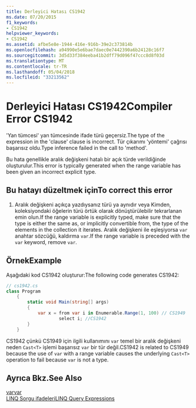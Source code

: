 ```yaml
---
title: Derleyici Hatası CS1942
ms.date: 07/20/2015
f1_keywords:
- CS1942
helpviewer_keywords:
- CS1942
ms.assetid: afbe5e8e-1944-416e-916b-39e2c373814b
ms.openlocfilehash: a94990e5e6bae7daec0e7442390a6b24128c16f7
ms.sourcegitcommit: 3d5d33f384eeba41b2dff79d096f47ccc8d8f03d
ms.translationtype: MT
ms.contentlocale: tr-TR
ms.lasthandoff: 05/04/2018
ms.locfileid: "33213562"
---
```

# <a name="compiler-error-cs1942"></a><span data-ttu-id="719ed-102">Derleyici Hatası CS1942</span><span class="sxs-lookup"><span data-stu-id="719ed-102">Compiler Error CS1942</span></span>
<span data-ttu-id="719ed-103">'Yan tümcesi' yan tümcesinde ifade türü geçersiz.</span><span class="sxs-lookup"><span data-stu-id="719ed-103">The type of the expression in the 'clause' clause is incorrect.</span></span> <span data-ttu-id="719ed-104">Tür çıkarımı 'yöntemi' çağrısı başarısız oldu.</span><span class="sxs-lookup"><span data-stu-id="719ed-104">Type inference failed in the call to 'method'.</span></span>  
  
 <span data-ttu-id="719ed-105">Bu hata genellikle aralık değişkeni hatalı bir açık türde verildiğinde oluşturulur.</span><span class="sxs-lookup"><span data-stu-id="719ed-105">This error is typically generated when the range variable has been given an incorrect explicit type.</span></span>  
  
## <a name="to-correct-this-error"></a><span data-ttu-id="719ed-106">Bu hatayı düzeltmek için</span><span class="sxs-lookup"><span data-stu-id="719ed-106">To correct this error</span></span>  
  
1.  <span data-ttu-id="719ed-107">Aralık değişkeni açıkça yazdıysanız türü ya aynıdır veya Kimden, koleksiyondaki öğelerin türü örtük olarak dönüştürülebilir tekrarlanan emin olun.</span><span class="sxs-lookup"><span data-stu-id="719ed-107">If the range variable is explicitly typed, make sure that the type is either the same as, or implicitly convertible from, the type of the elements in the collection it iterates.</span></span> <span data-ttu-id="719ed-108">Aralık değişkeni ile eşleşiyorsa `var` anahtar sözcüğü, kaldırma `var`.</span><span class="sxs-lookup"><span data-stu-id="719ed-108">If the range variable is preceded with the `var` keyword, remove `var`.</span></span>  
  
## <a name="example"></a><span data-ttu-id="719ed-109">Örnek</span><span class="sxs-lookup"><span data-stu-id="719ed-109">Example</span></span>  
 <span data-ttu-id="719ed-110">Aşağıdaki kod CS1942 oluşturur:</span><span class="sxs-lookup"><span data-stu-id="719ed-110">The following code generates CS1942:</span></span>  
  
```csharp  
// cs1942.cs  
class Program  
    {  
        static void Main(string[] args)  
        {  
            var x = from var i in Enumerable.Range(1, 100) // CS1949  
                    select i; //CS1942  
        }  
    }  
```  
  
 <span data-ttu-id="719ed-111">CS1942 çünkü CS1949 için ilgili kullanımını `var` temel bir aralık değişkeni neden `Cast<T>` işlemi başarısız `var` bir tür değil.</span><span class="sxs-lookup"><span data-stu-id="719ed-111">CS1942 is related to CS1949 because the use of `var` with a range variable causes the underlying `Cast<T>` operation to fail because `var` is not a type.</span></span>  
  
## <a name="see-also"></a><span data-ttu-id="719ed-112">Ayrıca Bkz.</span><span class="sxs-lookup"><span data-stu-id="719ed-112">See Also</span></span>  
 [<span data-ttu-id="719ed-113">var</span><span class="sxs-lookup"><span data-stu-id="719ed-113">var</span></span>](../../../csharp/language-reference/keywords/var.md)  
 [<span data-ttu-id="719ed-114">LINQ Sorgu ifadeleri</span><span class="sxs-lookup"><span data-stu-id="719ed-114">LINQ Query Expressions</span></span>](../../../csharp/programming-guide/linq-query-expressions/index.md)
